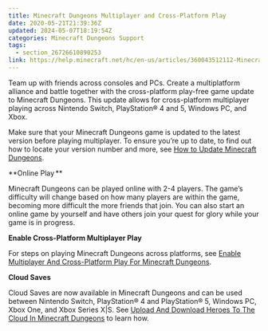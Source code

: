 ```yaml
---
title: Minecraft Dungeons Multiplayer and Cross-Platform Play
date: 2020-05-21T21:39:36Z
updated: 2024-05-07T18:19:54Z
categories: Minecraft Dungeons Support
tags:
  - section_26726610890253
link: https://help.minecraft.net/hc/en-us/articles/360043512112-Minecraft-Dungeons-Multiplayer-and-Cross-Platform-Play
---
```


Team up with friends across consoles and PCs. Create a multiplatform alliance and battle together with the cross-platform play-free game update to Minecraft Dungeons. This update allows for cross-platform multiplayer playing across Nintendo Switch, PlayStation® 4 and 5, Windows PC, and Xbox. 

Make sure that your Minecraft Dungeons game is updated to the latest version before playing multiplayer. To ensure you’re up to date, to find out how to locate your version number and more, see [How to Update Minecraft Dungeons](./Enable-Multiplayer-and-Cross-Platform-Play-for-Minecraft-Dungeons.md#h_01FG7WEN7BM1GT5NQW3HHP7791).

**Online Play ** 

Minecraft Dungeons can be played online with 2-4 players. The game’s difficulty will change based on how many players are within the game, becoming more difficult the more friends that join. You can also start an online game by yourself and have others join your quest for glory while your game is in progress. 

**Enable Cross-Platform Multiplayer Play** 

For steps on playing Minecraft Dungeons across platforms, see [Enable Multiplayer And Cross-Platform Play For Minecraft Dungeons](./Enable-Multiplayer-and-Cross-Platform-Play-for-Minecraft-Dungeons.md).

**Cloud Saves** 

Cloud Saves are now available in Minecraft Dungeons and can be used between Nintendo Switch, PlayStation® 4 and PlayStation® 5, Windows PC, Xbox One, and Xbox Series X\|S. See [Upload And Download Heroes To The Cloud In Minecraft Dungeons](./Upload-and-Download-Heroes-to-the-Cloud-in-Minecraft-Dungeons.md) to learn how.
